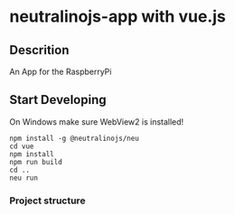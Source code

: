 # neutralinojs-app with vue.js
## Descrition
An App for the RaspberryPi

## Start Developing

On Windows make sure WebView2 is installed!
```
npm install -g @neutralinojs/neu
cd vue
npm install
npm run build
cd ..
neu run
```

### Project structure